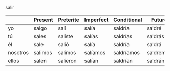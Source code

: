 
salir

| | Present | Preterite | Imperfect | Conditional | Future |
|-|-|-|-|-|-|
yo | salgo | salí | salía | saldría | saldré |
tú | sales | saliste | salías | saldrías | saldrás |
él | sale | salió | salía | saldría | saldrá |
nosotros | salimos | salimos | salíamos | saldríamos | saldremos |
ellos | salen | salieron | salían | saldrían | saldrán |

